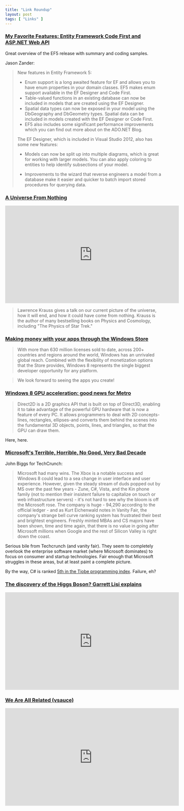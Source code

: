 ```yaml
---
title: "Link Roundup"
layout: post
tags: [ "Links" ]
--- 
```


### [My Favorite Features: Entity Framework Code First and ASP.NET Web API](http://blogs.msdn.com/b/jasonz/archive/2012/07/23/my-favorite-features-entity-framework-code-first-and-asp-net-web-api.aspx) 

Great overview of the EF5 release with summary and coding samples.

Jason Zander:

> New features in Entity Framework 5:
>
> - Enum support is a long awaited feature for EF and allows you to have enum properties in your domain classes. EF5 makes enum support available in the EF Designer and Code First.
> - Table-valued functions in an existing database can now be included in models that are created using the EF Designer.
> - Spatial data types can now be exposed in your model using the DbGeography and DbGeometry types. Spatial data can be included in models created with the EF Designer or Code First.
> - EF5 also includes some significant performance improvements which you can find out more about on the ADO.NET Blog.
> 
> The EF Designer, which is included in Visual Studio 2012, also has some new features:
> 
> - Models can now be split up into multiple diagrams, which is great for working with larger models. You can also apply coloring to entities to help identify subsections of your model.
> 
> - Improvements to the wizard that reverse engineers a model from a database make it easier and quicker to batch import stored procedures for querying data.


### [A Universe From Nothing](http://www.youtube.com/watch?v=7ImvlS8PLIo)

<iframe width="560" height="315" src="http://www.youtube.com/embed/7ImvlS8PLIo" frameborder="0" allowfullscreen></iframe>

> Lawrence Krauss gives a talk on our current picture of the universe, how it will end, and how it could have come from nothing. Krauss is the author of many bestselling books on Physics and Cosmology, including "The Physics of Star Trek."


### [Making money with your apps through the Windows Store](http://blogs.msdn.com/b/windowsstore/archive/2012/07/20/making-money-with-your-apps-through-the-windows-store.aspx)

> With more than 630 million licenses sold to date, across 200+ countries and regions around the world, Windows has an unrivaled global reach. Combined with the flexibility of monetization options that the Store provides, Windows 8 represents the single biggest developer opportunity for any platform.

> We look forward to seeing the apps you create!


### [Windows 8 GPU acceleration: good news for Metro](http://arstechnica.com/information-technology/2012/07/windows-8-gpu-acceleration-good-news-for-metro/)

> Direct2D is a 2D graphics API that is built on top of Direct3D, enabling it to take advantage of the powerful GPU hardware that is now a feature of every PC. It allows programmers to deal with 2D concepts-lines, rectangles, ellipses-and converts them behind the scenes into the fundamental 3D objects, points, lines, and triangles, so that the GPU can draw them.

Here, here.


### [Microsoft's Terrible, Horrible, No Good, Very Bad Decade](http://techcrunch.com/2012/07/20/microsofts-terrible-horrible-no-good-very-bad-decade/)

John Biggs for TechCrunch:

> Microsoft had many wins. The Xbox is a notable success and Windows 8 could lead to a sea change in user interface and user experience. However, given the steady stream of duds popped out by MS over the past few years - Zune, C#, Vista, and the Kin phone family (not to mention their insistent failure to capitalize on touch or web infrastructure servers) - it's not hard to see why the bloom is off the Microsoft rose. The company is huge - 94,290 according to the official ledger - and as Kurt Eichenwald notes in Vanity Fair, the company's strange bell curve ranking system has frustrated their best and brightest engineers. Freshly minted MBAs and CS majors have been shown, time and time again, that there is no value in going after Microsoft millions when Google and the rest of Silicon Valley is right down the coast.

Serious bile from Techcrunch (and vanity fair). They seem to completely overlook the enterprise software market (where Microsoft dominates) to focus on consumer and startup technologies. Fair enough that Microsoft struggles in these areas, but at least paint a complete picture.

By the way, C# is ranked [5th in the Tiobe programming index](http://www.tiobe.com/index.php/content/paperinfo/tpci/index.html). Failure, eh?


### [The discovery of the Higgs Boson? Garrett Lisi explains](http://www.youtube.com/watch?v=dK0qkkjimfo)

<iframe width="560" height="315" src="http://www.youtube.com/embed/dK0qkkjimfo" frameborder="0" allowfullscreen></iframe>


### [We Are All Related (vsauce)](http://www.youtube.com/watch?v=BhtgINeaJWg)

<iframe width="560" height="315" src="http://www.youtube.com/embed/BhtgINeaJWg" frameborder="0" allowfullscreen></iframe>